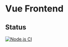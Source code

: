 # Vue Frontend 

## Status
[![Node.js CI](https://github.com/OpenEJ/Frontend/actions/workflows/webpack.yml/badge.svg?branch=staging)](https://github.com/OpenEJ/Frontend/actions/workflows/webpack.yml)
